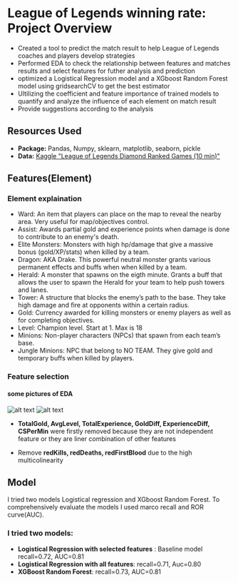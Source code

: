 # League of Legends winning rate: Project Overview
+ Created a tool to predict the match result to help League of Legends coaches and players develop strategies
+ Performed EDA to check the relationship between features and matches results and select features for futher analysis and prediction
+ optimized a Logistical Regression model and a XGboost Random Forest model using gridsearchCV to get the best estimator
+ Ultilizing the coefficient and feature importance of trained models to quantify and analyze the influence of each element on match result
+ Provide suggestions according to the analysis

## Resources Used
+ **Package:** Pandas, Numpy, sklearn, matplotlib, seaborn, pickle
+ **Data:**  [Kaggle "League of Legends Diamond Ranked Games (10 min)"](https://www.kaggle.com/datasets/bobbyscience/league-of-legends-diamond-ranked-games-10-min)

## Features(Element)
### Element explaination
+ Ward: An item that players can place on the map to reveal the nearby area. Very useful for map/objectives control.
+ Assist: Awards partial gold and experience points when damage is done to contribute to an enemy's death.
+ Elite Monsters: Monsters with high hp/damage that give a massive bonus (gold/XP/stats) when killed by a team.
+ Dragon: AKA Drake. This powerful neutral monster grants various permanent effects and buffs when when killed by a team.
+ Herald: A monster that spawns on the eigth minute. Grants a buff that allows the user to spawn the Herald for your team to help push towers and lanes.
+ Tower: A structure that blocks the enemy’s path to the base. They take high damage and fire at opponents within a certain radius.
+ Gold: Currency awarded for killing monsters or enemy players as well as for completing objectives.
+ Level: Champion level. Start at 1. Max is 18
+ Minions: Non-player characters (NPCs) that spawn from each team’s base.
+ Jungle Minions: NPC that belong to NO TEAM. They give gold and temporary buffs when killed by players.

### Feature selection

#### some pictures of EDA

![alt text](https://github.com/neimali/league-of-legends-winning-rate/blob/main/pictures/heatmap_all.png, "heatmap_all")
![alt text](https://github.com/neimali/league-of-legends-winning-rate/blob/main/pictures/assists.png, "assists_distribution")

+ **TotalGold, AvgLevel, TotalExperience, GoldDiff, ExperienceDiff, CSPerMin** were firstly removed because they are not independent feature or they are liner combination of other features

+ Remove **redKills, redDeaths, redFirstBlood** due to the high multicolinearity

## Model
I tried two models Logistical regression and XGboost Random Forest. To comprehensively evaluate the models I used marco recall and ROR curve(AUC).

### I tried two models:
+ **Logistical Regression with selected features** : Baseline model recall=0.72, AUC=0.81
+ **Logistical Regression with all features**: recall=0.71, Auc=0.80
+ **XGBoost Random Forest**: recall=0.73, AUC=0.81
